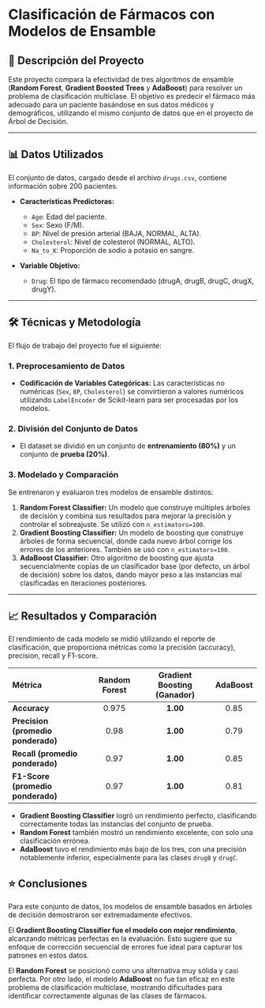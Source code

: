 # Clasificación de Fármacos con Modelos de Ensamble

## 📝 Descripción del Proyecto

Este proyecto compara la efectividad de tres algoritmos de ensamble (**Random Forest**, **Gradient Boosted Trees** y **AdaBoost**) para resolver un problema de clasificación multiclase. El objetivo es predecir el fármaco más adecuado para un paciente basándose en sus datos médicos y demográficos, utilizando el mismo conjunto de datos que en el proyecto de Árbol de Decisión.

---

## 📊 Datos Utilizados

El conjunto de datos, cargado desde el archivo `drugs.csv`, contiene información sobre 200 pacientes.

- **Características Predictoras:**

  - `Age`: Edad del paciente.
  - `Sex`: Sexo (F/M).
  - `BP`: Nivel de presión arterial (BAJA, NORMAL, ALTA).
  - `Cholesterol`: Nivel de colesterol (NORMAL, ALTO).
  - `Na_to_K`: Proporción de sodio a potasio en sangre.

- **Variable Objetivo:**
  - `Drug`: El tipo de fármaco recomendado (drugA, drugB, drugC, drugX, drugY).

---

## 🛠️ Técnicas y Metodología

El flujo de trabajo del proyecto fue el siguiente:

### **1. Preprocesamiento de Datos**

- **Codificación de Variables Categóricas:** Las características no numéricas (`Sex`, `BP`, `Cholesterol`) se convirtieron a valores numéricos utilizando `LabelEncoder` de Scikit-learn para ser procesadas por los modelos.

### **2. División del Conjunto de Datos**

- El dataset se dividió en un conjunto de **entrenamiento (80%)** y un conjunto de **prueba (20%)**.

### **3. Modelado y Comparación**

Se entrenaron y evaluaron tres modelos de ensamble distintos:

1.  **Random Forest Classifier:** Un modelo que construye múltiples árboles de decisión y combina sus resultados para mejorar la precisión y controlar el sobreajuste. Se utilizó con `n_estimators=100`.
2.  **Gradient Boosting Classifier:** Un modelo de boosting que construye árboles de forma secuencial, donde cada nuevo árbol corrige los errores de los anteriores. También se usó con `n_estimators=100`.
3.  **AdaBoost Classifier:** Otro algoritmo de boosting que ajusta secuencialmente copias de un clasificador base (por defecto, un árbol de decisión) sobre los datos, dando mayor peso a las instancias mal clasificadas en iteraciones posteriores.

---

## 📈 Resultados y Comparación

El rendimiento de cada modelo se midió utilizando el reporte de clasificación, que proporciona métricas como la precisión (accuracy), precision, recall y F1-score.

| Métrica                            | Random Forest | **Gradient Boosting (Ganador)** | AdaBoost |
| :--------------------------------- | :-----------: | :-----------------------------: | :------: |
| **Accuracy**                       |     0.975     |            **1.00**             |   0.85   |
| **Precision (promedio ponderado)** |     0.98      |            **1.00**             |   0.79   |
| **Recall (promedio ponderado)**    |     0.97      |            **1.00**             |   0.85   |
| **F1-Score (promedio ponderado)**  |     0.97      |            **1.00**             |   0.81   |

- **Gradient Boosting Classifier** logró un rendimiento perfecto, clasificando correctamente todas las instancias del conjunto de prueba.
- **Random Forest** también mostró un rendimiento excelente, con solo una clasificación errónea.
- **AdaBoost** tuvo el rendimiento más bajo de los tres, con una precisión notablemente inferior, especialmente para las clases `drugB` y `drugC`.

## ⭐ Conclusiones

Para este conjunto de datos, los modelos de ensamble basados en árboles de decisión demostraron ser extremadamente efectivos.

El **Gradient Boosting Classifier fue el modelo con mejor rendimiento**, alcanzando métricas perfectas en la evaluación. Esto sugiere que su enfoque de corrección secuencial de errores fue ideal para capturar los patrones en estos datos.

El **Random Forest** se posicionó como una alternativa muy sólida y casi perfecta. Por otro lado, el modelo **AdaBoost** no fue tan eficaz en este problema de clasificación multiclase, mostrando dificultades para identificar correctamente algunas de las clases de fármacos.
